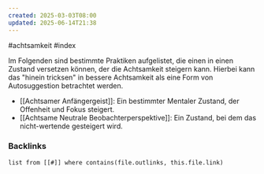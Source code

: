 ```yaml
---
created: 2025-03-03T08:00
updated: 2025-06-14T21:38
---
```

#achtsamkeit #index

Im Folgenden sind bestimmte Praktiken aufgelistet, die einen in einen Zustand versetzen können, der die Achtsamkeit steigern kann. Hierbei kann das "hinein tricksen" in bessere Achtsamkeit als eine Form von Autosuggestion betrachtet werden. 

- [[Achtsamer Anfängergeist]]: Ein bestimmter Mentaler Zustand, der Offenheit und Fokus steigert.
- [[Achtsame Neutrale Beobachterperspektive]]: Ein Zustand, bei dem das nicht-wertende gesteigert wird. 

### Backlinks
```dataview 
list from [[#]] where contains(file.outlinks, this.file.link)
```


